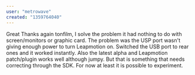 ```yaml
---
user: "metrowave"
created: "1359764040"
---
```


Great Thanks again tonfilm, I solve the problem it had nothing to do with screen/monitors or graphic card. The problem was the USP port wasn't giving enough power to turn Leapmotion on. Switched the USB port to rear ones and it worked instantly. Also the latest alpha and Leapmotion patch/plugin works well although jumpy. But that is something that needs correcting through the SDK. For now at least it is possible to experiment.
